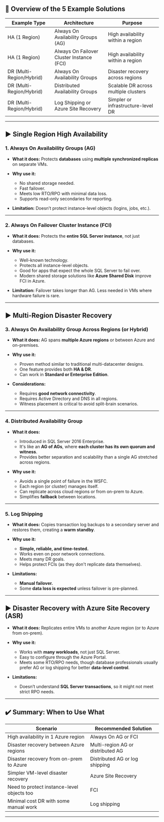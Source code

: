 ## 🔑 **Overview of the 5 Example Solutions**

| Example Type             | Architecture                              | Purpose                              |
| ------------------------ | ----------------------------------------- | ------------------------------------ |
| HA (1 Region)            | Always On Availability Groups (AG)        | High availability within a region    |
| HA (1 Region)            | Always On Failover Cluster Instance (FCI) | High availability within a region    |
| DR (Multi-Region/Hybrid) | Always On Availability Groups             | Disaster recovery across regions     |
| DR (Multi-Region/Hybrid) | Distributed Availability Groups           | Scalable DR across multiple clusters |
| DR (Multi-Region/Hybrid) | Log Shipping or Azure Site Recovery       | Simpler or infrastructure-level DR   |

---

## ▶️ **Single Region High Availability**

### 1. **Always On Availability Groups (AG)**

- **What it does:** Protects **databases** using **multiple synchronized replicas** on separate VMs.
- **Why use it:**

  - No shared storage needed.
  - Fast failover.
  - Meets low RTO/RPO with minimal data loss.
  - Supports read-only secondaries for reporting.

- **Limitation:** Doesn’t protect instance-level objects (logins, jobs, etc.).

---

### 2. **Always On Failover Cluster Instance (FCI)**

- **What it does:** Protects the **entire SQL Server instance**, not just databases.
- **Why use it:**

  - Well-known technology.
  - Protects all instance-level objects.
  - Good for apps that expect the whole SQL Server to fail over.
  - Modern shared storage solutions like **Azure Shared Disk** improve FCI in Azure.

- **Limitation:** Failover takes longer than AG. Less needed in VMs where hardware failure is rare.

---

## ▶️ **Multi-Region Disaster Recovery**

### 3. **Always On Availability Group Across Regions (or Hybrid)**

- **What it does:** AG spans **multiple Azure regions** or between Azure and on-premises.
- **Why use it:**

  - Proven method similar to traditional multi-datacenter designs.
  - One feature provides both **HA & DR**.
  - Can work in **Standard or Enterprise Edition**.

- **Considerations:**

  - Requires **good network connectivity**.
  - Requires Active Directory and DNS in all regions.
  - Witness placement is critical to avoid split-brain scenarios.

---

### 4. **Distributed Availability Group**

- **What it does:**

  - Introduced in SQL Server 2016 Enterprise.
  - It's like an **AG of AGs**, where **each cluster has its own quorum and witness**.
  - Provides better separation and scalability than a single AG stretched across regions.

- **Why use it:**

  - Avoids a single point of failure in the WSFC.
  - Each region (or cluster) manages itself.
  - Can replicate across cloud regions or from on-prem to Azure.
  - Simplifies **failback** between locations.

---

### 5. **Log Shipping**

- **What it does:** Copies transaction log backups to a secondary server and restores them, creating a **warm standby**.
- **Why use it:**

  - **Simple, reliable, and time-tested.**
  - Works even on poor network connections.
  - Meets many DR goals.
  - Helps protect FCIs (as they don't replicate data themselves).

- **Limitations:**

  - **Manual failover.**
  - Some **data loss is expected** unless failover is pre-planned.

---

## ▶️ **Disaster Recovery with Azure Site Recovery (ASR)**

- **What it does:** Replicates entire VMs to another Azure region (or to Azure from on-prem).
- **Why use it:**

  - Works with **many workloads**, not just SQL Server.
  - Easy to configure through the Azure Portal.
  - Meets some RTO/RPO needs, though database professionals usually prefer AG or log shipping for better **data-level control**.

- **Limitations:**

  - Doesn’t understand **SQL Server transactions**, so it might not meet strict RPO needs.

---

## ✔️ **Summary: When to Use What**

| Scenario                                   | Recommended Solution              |
| ------------------------------------------ | --------------------------------- |
| High availability in 1 Azure region        | Always On AG or FCI               |
| Disaster recovery between Azure regions    | Multi-region AG or distributed AG |
| Disaster recovery from on-prem to Azure    | Distributed AG or log shipping    |
| Simpler VM-level disaster recovery         | Azure Site Recovery               |
| Need to protect instance-level objects too | FCI                               |
| Minimal cost DR with some manual work      | Log shipping                      |

---
